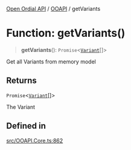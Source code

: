 [Open Ordial API](../../README.md) / [OOAPI](../README.md) / getVariants

# Function: getVariants()

> **getVariants**(): `Promise`\<[`Variant`](../classes/Variant.md)[]\>

Get all Variants from memory model

## Returns

`Promise`\<[`Variant`](../classes/Variant.md)[]\>

The Variant

## Defined in

[src/OOAPI.Core.ts:862](https://github.com/open-ordinal/open-ordinal-api/blob/e5d3b68402ab6ae1542219b48b6d5e3ee2104984/src/OOAPI.Core.ts#L862)
